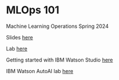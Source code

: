 # MLOps 101
Machine Learning Operations Spring 2024

Slides [here](docs/MLOps-5360.pdf)

Lab [here](docs/Watson-Studio-AutoAI.pdf)

Getting started with IBM Watson Studio [here](https://developer.ibm.com/learningpaths/get-started-watson-studio/
)

IBM Watson AutoAI lab [here](https://dataplatform.cloud.ibm.com/docs/content/wsj/analyze-data/autoai-overview.html?context=cpdaas
)
